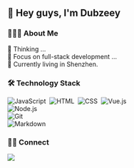 ## 👋 Hey guys, I'm Dubzeey 

### 👨🏻‍💻 About Me

💬 Thinking ...\
🤔 Focus on full-stack development ...\
🌱 Currently living in Shenzhen.

### 🛠 Technology Stack 

![JavaScript](https://img.shields.io/badge/-JavaScript-000?style=flat&logo=javascript)&nbsp;
![HTML](https://img.shields.io/badge/-HTML-000?style=flat&logo=HTML5)&nbsp;
![CSS](https://img.shields.io/badge/-CSS-000?style=flat&logo=CSS3&logoColor=1572B6)&nbsp;
![Vue.js](https://img.shields.io/badge/-Vue-000?style=flat&logo=adobe-photoshop)\
![Node.js](https://img.shields.io/badge/-Node.js-000?style=flat&logo=node.js)&nbsp;\
![Git](https://img.shields.io/badge/-Git-000?style=flat&logo=git)\
![Markdown](https://img.shields.io/badge/-Markdown-000?style=flat&logo=markdown)&nbsp;


### 🤝🏻 Connect
<a href="https://mail.qq.com/">
  <img src="https://img.shields.io/badge/%E9%82%AE%E7%AE%B1-747354662@qq.com-green"/>
</a>
